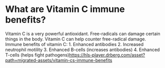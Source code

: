 # What are Vitamin C immune benefits?

Vitamin C is a very powerful antioxidant. Free-radicals can damage certain things in the body. Vitamin C can help counter free-radical damage. Immune benefits of vitamin C: 1. Enhanced antibodies 2. Increased neutrophil motility 3. Enhanced B-cells (increases antibodies) 4. Enhanced T-cells (helps fight pathogens)https://hls-player.drberg.com/asset?path=migrated-assets/vitamin-cs-immune-benefits